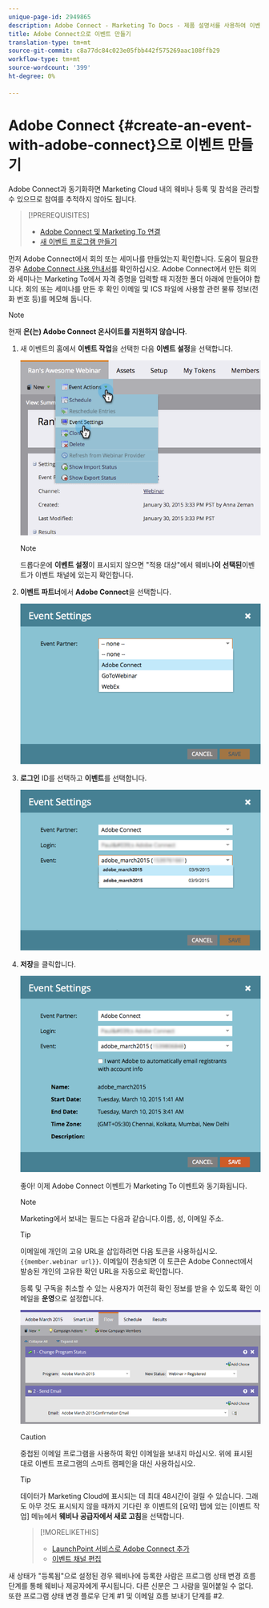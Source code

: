 ```yaml
---
unique-page-id: 2949865
description: Adobe Connect - Marketing To Docs - 제품 설명서를 사용하여 이벤트 만들기
title: Adobe Connect으로 이벤트 만들기
translation-type: tm+mt
source-git-commit: c8a77dc84c023e05fbb442f575269aac108ffb29
workflow-type: tm+mt
source-wordcount: '399'
ht-degree: 0%

---
```



# Adobe Connect {#create-an-event-with-adobe-connect}으로 이벤트 만들기

Adobe Connect과 동기화하면 Marketing Cloud 내의 웨비나 등록 및 참석을 관리할 수 있으므로 참여를 추적하지 않아도 됩니다.

>[!PREREQUISITES]
>
>* [Adobe Connect 및 Marketing To 연결](/help/marketo/product-docs/administration/additional-integrations/add-adobe-connect-as-a-launchpoint-service.md)
>* [새 이벤트 프로그램 만들기](/help/marketo/product-docs/demand-generation/events/understanding-events/create-a-new-event-program.md)


먼저 Adobe Connect에서 회의 또는 세미나를 만들었는지 확인합니다. 도움이 필요한 경우 [Adobe Connect 사용 안내서](http://help.adobe.com/en_US/connect/9.0/using/index.html)를 확인하십시오. Adobe Connect에서 만든 회의와 세미나는 Marketing To에서 자격 증명을 입력할 때 지정한 폴더 아래에 만들어야 합니다. 회의 또는 세미나를 만든 후 확인 이메일 및 ICS 파일에 사용할 관련 물류 정보(전화 번호 등)를 메모해 둡니다.

>[!NOTE]
>
>현재 **은(는) Adobe Connect 온사이트를 지원하지 않습니다**.

1. 새 이벤트의 홈에서 **이벤트 작업**&#x200B;을 선택한 다음 **이벤트 설정**&#x200B;을 선택합니다.

   ![](assets/image2015-1-30-15-3a34-3a28.png)

   >[!NOTE]
   >
   >드롭다운에 **이벤트 설정**&#x200B;이 표시되지 않으면 &quot;적용 대상&quot;에서 웨비나&#x200B;**이 선택된**&#x200B;이벤트가 이벤트 채널에 있는지 확인합니다.

1. **이벤트 파트너**&#x200B;에서 **Adobe Connect**&#x200B;을 선택합니다.

   ![](assets/event-settings-adobe-connect.png)

1. **로그인** ID를 선택하고 **이벤트**&#x200B;를 선택합니다.

   ![](assets/event-settings-select-event-adobe-connect.png)

1. **저장**&#x200B;을 클릭합니다.

   ![](assets/event-settings-overview.png)

   좋아! 이제 Adobe Connect 이벤트가 Marketing To 이벤트와 동기화됩니다.

   >[!NOTE]
   >
   >Marketing에서 보내는 필드는 다음과 같습니다.이름, 성, 이메일 주소.

   >[!TIP]
   >
   >이메일에 개인의 고유 URL을 삽입하려면 다음 토큰을 사용하십시오.`{{member.webinar url}}`. 이메일이 전송되면 이 토큰은 Adobe Connect에서 발송된 개인의 고유한 확인 URL을 자동으로 확인합니다.
   >
   >등록 및 구독을 취소할 수 있는 사용자가 여전히 확인 정보를 받을 수 있도록 확인 이메일을 **운영**&#x200B;으로 설정합니다.

   ![](assets/adobe.png)

   >[!CAUTION]
   >
   >중첩된 이메일 프로그램을 사용하여 확인 이메일을 보내지 마십시오. 위에 표시된 대로 이벤트 프로그램의 스마트 캠페인을 대신 사용하십시오.

   >[!TIP]
   >
   >데이터가 Marketing Cloud에 표시되는 데 최대 48시간이 걸릴 수 있습니다. 그래도 아무 것도 표시되지 않을 때까지 기다린 후 이벤트의 [요약] 탭에 있는 [이벤트 작업] 메뉴에서 **웨비나 공급자에서 새로 고침**&#x200B;을 선택합니다.

   >[!MORELIKETHIS]
   >
   > * [LaunchPoint 서비스로 Adobe Connect 추가](../../../../product-docs/administration/additional-integrations/add-adobe-connect-as-a-launchpoint-service.md)
   > * [이벤트 채널 편집](../../../../product-docs/demand-generation/events/understanding-events/edit-an-event-channel.md)


새 상태가 &quot;등록됨&quot;으로 설정된 경우 웨비나에 등록한 사람은 프로그램 상태 변경 흐름 단계를 통해 웨비나 제공자에게 푸시됩니다. 다른 신분은 그 사람을 밀어붙일 수 없다. 또한 프로그램 상태 변경 플로우 단계 #1 및 이메일 흐름 보내기 단계를 #2.
